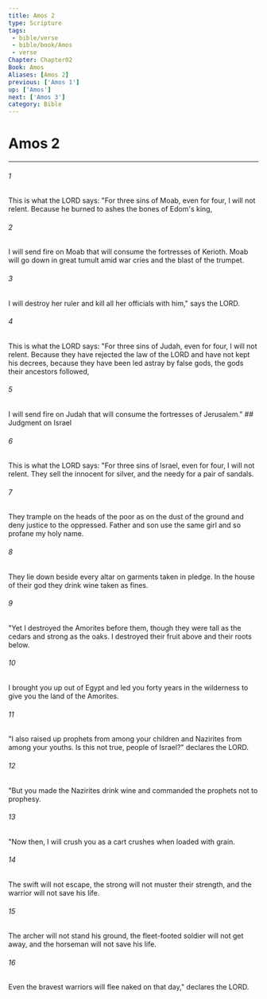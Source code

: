 ```yaml
---
title: Amos 2
type: Scripture
tags:
 - bible/verse
 - bible/book/Amos
 - verse
Chapter: Chapter02
Book: Amos
Aliases: [Amos 2]
previous: ['Amos 1']
up: ['Amos']
next: ['Amos 3']
category: Bible
---
```

# Amos 2

***


###### 1 
This is what the LORD says: "For three sins of Moab, even for four, I will not relent. Because he burned to ashes the bones of Edom's king, 

###### 2 
I will send fire on Moab that will consume the fortresses of Kerioth. Moab will go down in great tumult amid war cries and the blast of the trumpet. 

###### 3 
I will destroy her ruler and kill all her officials with him," says the LORD. 

###### 4 
This is what the LORD says: "For three sins of Judah, even for four, I will not relent. Because they have rejected the law of the LORD and have not kept his decrees, because they have been led astray by false gods, the gods their ancestors followed, 

###### 5 
I will send fire on Judah that will consume the fortresses of Jerusalem." ## Judgment on Israel 

###### 6 
This is what the LORD says: "For three sins of Israel, even for four, I will not relent. They sell the innocent for silver, and the needy for a pair of sandals. 

###### 7 
They trample on the heads of the poor as on the dust of the ground and deny justice to the oppressed. Father and son use the same girl and so profane my holy name. 

###### 8 
They lie down beside every altar on garments taken in pledge. In the house of their god they drink wine taken as fines. 

###### 9 
"Yet I destroyed the Amorites before them, though they were tall as the cedars and strong as the oaks. I destroyed their fruit above and their roots below. 

###### 10 
I brought you up out of Egypt and led you forty years in the wilderness to give you the land of the Amorites. 

###### 11 
"I also raised up prophets from among your children and Nazirites from among your youths. Is this not true, people of Israel?" declares the LORD. 

###### 12 
"But you made the Nazirites drink wine and commanded the prophets not to prophesy. 

###### 13 
"Now then, I will crush you as a cart crushes when loaded with grain. 

###### 14 
The swift will not escape, the strong will not muster their strength, and the warrior will not save his life. 

###### 15 
The archer will not stand his ground, the fleet-footed soldier will not get away, and the horseman will not save his life. 

###### 16 
Even the bravest warriors will flee naked on that day," declares the LORD. 
